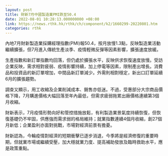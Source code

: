 ```yaml
---
layout: post
title: 財新7月中國製造業PMI跌至50.4
date: 2022-08-01 10:28:13.000000000 +08:00
link: https://news.rthk.hk/rthk/ch/component/k2/1660299-20220801.htm
categories: rthk
---
```


內地7月財新製造業採購經理指數(PMI)報50.4，按月放慢1.3點，反映製造業活動繼續擴張，但7月進入傳統生產淡季、疫情輕微反彈等因素影響，擴張速度放緩。

生產指數和新訂單指數均回落，但仍處於擴張水平，反映供求恢復速度放慢。受訪企業反映，需求相對疲弱、疫情影響持續，加上停電等因素，限制產出增長。消費品和投資品的新訂單增加，中間品新訂單減少。外需則相對穩定，新出口訂單延續6月的擴張趨勢。

調查又顯示，用工收縮及企業削減成本、銷售亦低迷。不過，受惠部分大宗商品價格下降，7月購進價格大幅回落至年內最低，但需求疲弱拖累出廠價格連續第3個月收縮。

財新表示，7月疫情形勢向好和管控措施放鬆，有利製造業景氣度持續恢復，但恢復基礎仍不牢固，供應強而需求弱的格局維持；就業指數連續4個月收縮，創27個月新低；企業盈利亦面對挑戰，市場對經濟前景有擔憂。

財新認為，今輪疫情對經濟的短期衝擊已逐步消退，今季將是經濟修復的重要時期，但就業市場或繼續受壓，加大穩就業力度、提高補助發放及臨時救助水平，應是政策重點。
